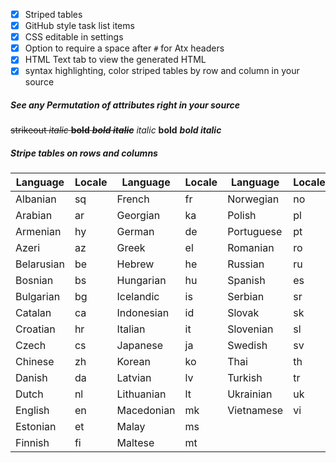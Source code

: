 


- [x] Striped tables
- [x] GitHub style task list items
- [x] CSS editable in settings
- [x] Option to require a space after `#` for Atx headers
- [x] HTML Text tab to view the generated HTML
- [x] syntax highlighting, color striped tables by row and column in your source

##### See any Permutation of attributes right in your source

~~strikeout *italic* **bold** ***bold italic***~~ *italic* **bold** ***bold italic***

##### Stripe tables on rows and columns

| Language   | Locale | Language   | Locale | Language   | Locale |
|------------|--------|------------|--------|------------|--------|
| Albanian   | sq     | French     | fr     | Norwegian  | no     |
| Arabian    | ar     | Georgian   | ka     | Polish     | pl     |
| Armenian   | hy     | German     | de     | Portuguese | pt     |
| Azeri      | az     | Greek      | el     | Romanian   | ro     |
| Belarusian | be     | Hebrew     | he     | Russian    | ru     |
| Bosnian    | bs     | Hungarian  | hu     | Spanish    | es     |
| Bulgarian  | bg     | Icelandic  | is     | Serbian    | sr     |
| Catalan    | ca     | Indonesian | id     | Slovak     | sk     |
| Croatian   | hr     | Italian    | it     | Slovenian  | sl     |
| Czech      | cs     | Japanese   | ja     | Swedish    | sv     |
| Chinese    | zh     | Korean     | ko     | Thai       | th     |
| Danish     | da     | Latvian    | lv     | Turkish    | tr     |
| Dutch      | nl     | Lithuanian | lt     | Ukrainian  | uk     |
| English    | en     | Macedonian | mk     | Vietnamese | vi     |
| Estonian   | et     | Malay      | ms     |            |        |
| Finnish    | fi     | Maltese    | mt     |            |        |

